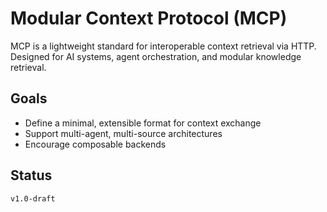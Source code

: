 # Modular Context Protocol (MCP)

MCP is a lightweight standard for interoperable context retrieval via HTTP. Designed for AI systems, agent orchestration, and modular knowledge retrieval.

## Goals
- Define a minimal, extensible format for context exchange
- Support multi-agent, multi-source architectures
- Encourage composable backends

## Status
`v1.0-draft`
